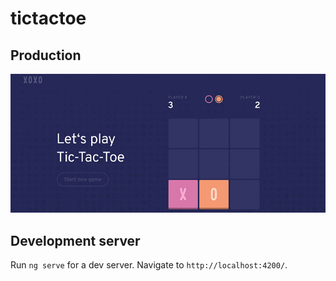 # tictactoe

## Production

![Design](https://github.com/danielh4t/tictactoe/blob/main/images/design.jpg?raw=true)

## Development server

Run `ng serve` for a dev server. Navigate to `http://localhost:4200/`.
